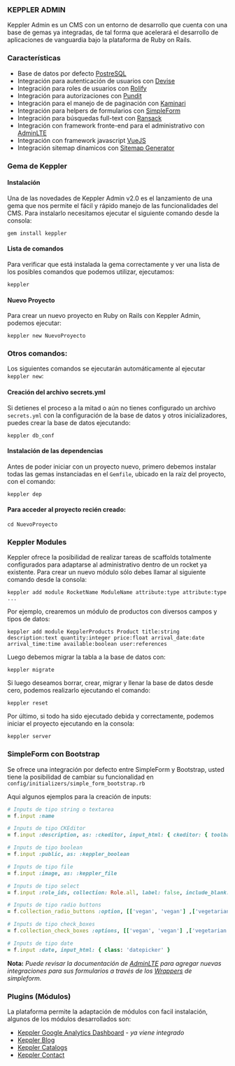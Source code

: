 ### KEPPLER ADMIN

Keppler Admin es un CMS con un entorno de desarrollo que cuenta con una base de gemas ya integradas, de tal forma que acelerará el desarrollo de aplicaciones de vanguardia bajo la plataforma de Ruby on Rails.


### Características

* Base de datos por defecto [PostreSQL](https://www.postgresql.org/)
* Integración para autenticación de usuarios con [Devise](https://github.com/plataformatec/devise)
* Integración para roles de usuarios con [Rolify](https://github.com/RolifyCommunity/rolify)
* Integración para autorizaciones con [Pundit](https://github.com/varvet/pundit)
* Integración para el manejo de de paginación con [Kaminari](https://github.com/amatsuda/kaminari)
* Integración para helpers de formularios con [SimpleForm](https://github.com/RolifyCommunity/rolify)
* Integración para búsquedas full-text con [Ransack](https://github.com/activerecord-hackery/ransack)
* Integración con framework fronte-end para el administrativo con [AdminLTE](https://adminlte.io/)
* Integración con framework javascript [VueJS](https://vuejs.org/)
* Integración sitemap dinamicos con [Sitemap Generator](https://github.com/kjvarga/sitemap_generator)

### Gema de Keppler

#### Instalación

Una de las novedades de Keppler Admin v2.0 es el lanzamiento de una gema que nos
permite el fácil y rápido manejo de las funcionalidades del CMS. Para instalarlo
necesitamos ejecutar el siguiente comando desde la consola:

`gem install keppler`

#### Lista de comandos

Para verificar que está instalada la gema correctamente y ver una lista de los posibles comandos
que podemos utilizar, ejecutamos:

`keppler`

#### Nuevo Proyecto

Para crear un nuevo proyecto en Ruby on Rails con Keppler Admin, podemos ejecutar:

`keppler new NuevoProyecto`

### Otros comandos:

Los siguientes comandos se ejecutarán automáticamente al ejecutar `keppler new`:

#### Creación del archivo secrets.yml

Si detienes el proceso a la mitad o aún no tienes configurado un archivo `secrets.yml` con la configuración de
la base de datos y otros inicializadores, puedes crear la base de datos ejecutando:

`keppler db_conf`

#### Instalación de las dependencias

Antes de poder iniciar con un proyecto nuevo, primero debemos instalar todas las gemas
instanciadas en el `Gemfile`, ubicado en la raíz del proyecto, con el comando:

`keppler dep`

#### Para acceder al proyecto recién creado:

`cd NuevoProyecto`

### Keppler Modules

Keppler ofrece la posibilidad de realizar tareas de scaffolds totalmente
configurados para adaptarse al administrativo dentro de un rocket ya existente.
Para crear un nuevo módulo sólo debes llamar al siguiente comando desde la consola:

`keppler add module RocketName ModuleName attribute:type attribute:type ...`

Por ejemplo, crearemos un módulo de productos con diversos campos y tipos de datos:

`keppler add module KepplerProducts Product title:string description:text quantity:integer price:float arrival_date:date arrival_time:time available:boolean user:references`

Luego debemos migrar la tabla a la base de datos con:

`keppler migrate`

Si luego deseamos borrar, crear, migrar y llenar la base de datos desde cero,
podemos realizarlo ejecutando el comando:

`keppler reset`

Por último, si todo ha sido ejecutado debida y correctamente, podemos iniciar
el proyecto ejecutando en la consola:

`keppler server`

### SimpleForm con Bootstrap

Se ofrece una integración por defecto entre SimpleForm y Bootstrap, usted tiene la posibilidad de cambiar su funcionalidad en `config/initializers/simple_form_bootstrap.rb`

Aqui algunos ejemplos para la creación de inputs:

```ruby
# Inputs de tipo string o textarea
= f.input :name

# Inputs de tipo CKEditor
= f.input :description, as: :ckeditor, input_html: { ckeditor: { toolbar: 'mini'} }

# Inputs de tipo boolean
= f.input :public, as: :keppler_boolean

# Inputs de tipo file
= f.input :image, as: :keppler_file

# Inputs de tipo select
= f.input :role_ids, collection: Role.all, label: false, include_blank: "Seleccione un rol"

# Inputs de tipo radio buttons
= f.collection_radio_buttons :option, [['vegan', 'vegan'] ,['vegetarian', 'vegetarian']], :first, :last

# Inputs de tipo check_boxes
= f.collection_check_boxes :options, [['vegan', 'vegan'] ,['vegetarian', 'vegetarian']], :first, :last

# Inputs de tipo date
= f.input :date, input_html: { class: 'datepicker' }
```

**Nota:** *Puede revisar la documentación de [AdminLTE](https://adminlte.io) para agregar nuevas integraciones para sus formularios a través de los [Wrappers](https://github.com/plataformatec/simple_form/wiki/Custom-Wrappers) de simpleform.*

### Plugins (Módulos)

La plataforma permite la adaptación de módulos con facil instalación, algunos de los módulos desarrollados son:

* [Keppler Google Analytics Dashboard](https://github.com/slicegroup/keppler_ga_dashboard) - *ya viene integrado*
* [Keppler Blog](https://github.com/slicegroup/keppler_blog)
* [Keppler Catalogs](https://github.com/slicegroup/keppler_catalogs)
* [Keppler Contact](https://github.com/slicegroup/keppler_contact_us)

